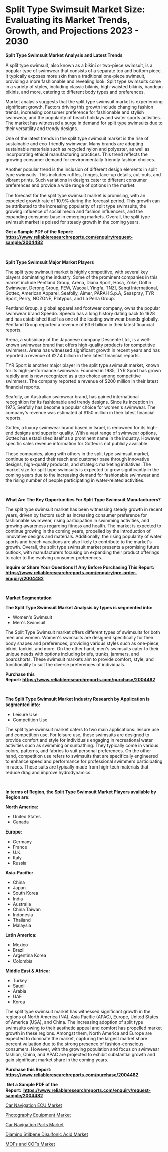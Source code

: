 <p><h1>Split Type Swimsuit Market Size: Evaluating its Market Trends, Growth, and Projections 2023 - 2030</h1></p><p><strong>Split Type Swimsuit Market Analysis and Latest Trends</strong></p>
<p><p>A split type swimsuit, also known as a bikini or two-piece swimsuit, is a popular type of swimwear that consists of a separate top and bottom piece. It typically exposes more skin than a traditional one-piece swimsuit, providing a more fashionable and revealing look. Split type swimsuits come in a variety of styles, including classic bikinis, high-waisted bikinis, bandeau bikinis, and more, catering to different body types and preferences.</p><p>Market analysis suggests that the split type swimsuit market is experiencing significant growth. Factors driving this growth include changing fashion trends, increasing consumer preference for fashionable and stylish swimwear, and the popularity of beach holidays and water sports activities. The market has witnessed a surge in demand for split type swimsuits due to their versatility and trendy designs.</p><p>One of the latest trends in the split type swimsuit market is the rise of sustainable and eco-friendly swimwear. Many brands are adopting sustainable materials such as recycled nylon and polyester, as well as incorporating ethical manufacturing practices. This trend reflects the growing consumer demand for environmentally friendly fashion choices.</p><p>Another popular trend is the inclusion of different design elements in split type swimsuits. This includes ruffles, fringes, lace-up details, cut-outs, and vibrant prints. Such variations in designs cater to different consumer preferences and provide a wide range of options in the market.</p><p>The forecast for the split type swimsuit market is promising, with an expected growth rate of 10.9% during the forecast period. This growth can be attributed to the increasing popularity of split type swimsuits, the growing influence of social media and fashion influencers, and the expanding consumer base in emerging markets. Overall, the split type swimsuit market is poised for steady growth in the coming years.</p></p>
<p><strong>Get a Sample PDF of the Report:&nbsp; <a href="https://www.reliableresearchreports.com/enquiry/request-sample/2004482">https://www.reliableresearchreports.com/enquiry/request-sample/2004482</a></strong></p>
<p>&nbsp;</p>
<p><strong>Split Type Swimsuit Major Market Players</strong></p>
<p><p>The split type swimsuit market is highly competitive, with several key players dominating the industry. Some of the prominent companies in this market include Pentland Group, Arena, Diana Sport, Hosa, Zoke, Dolfin Swimwear, Derong Group, FEW, Wacoal, Yingfa, TNZI, Sanqi International, Gottex, American Apparel, Seafolly, Aimer, PARAH S.p.A, Seaspray, TYR Sport, Perry, NOZONE, Platypus, and La Perla Group.</p><p>Pentland Group, a global apparel and footwear company, owns the popular swimwear brand Speedo. Speedo has a long history dating back to 1928 and has established itself as one of the leading swimwear brands globally. Pentland Group reported a revenue of £3.6 billion in their latest financial reports.</p><p>Arena, a subsidiary of the Japanese company Descente Ltd., is a well-known swimwear brand that offers high-quality products for competitive swimmers. Arena has witnessed significant growth in recent years and has reported a revenue of ¥27.4 billion in their latest financial reports.</p><p>TYR Sport is another major player in the split type swimsuit market, known for its high-performance swimwear. Founded in 1985, TYR Sport has grown rapidly and is now recognized as a top choice among competitive swimmers. The company reported a revenue of $200 million in their latest financial reports.</p><p>Seafolly, an Australian swimwear brand, has gained international recognition for its fashionable and trendy designs. Since its inception in 1975, Seafolly has become a popular choice for women's swimwear. The company's revenue was estimated at $150 million in their latest financial reports.</p><p>Gottex, a luxury swimwear brand based in Israel, is renowned for its high-end designs and superior quality. With a vast range of swimwear options, Gottex has established itself as a prominent name in the industry. However, specific sales revenue information for Gottex is not publicly available.</p><p>These companies, along with others in the split type swimsuit market, continue to expand their reach and customer base through innovative designs, high-quality products, and strategic marketing initiatives. The market size for split type swimsuits is expected to grow significantly in the coming years due to the increasing demand for fashionable swimwear and the rising number of people participating in water-related activities.</p></p>
<p>&nbsp;</p>
<p><strong>What Are The Key Opportunities For Split Type Swimsuit Manufacturers?</strong></p>
<p><p>The split type swimsuit market has been witnessing steady growth in recent years, driven by factors such as increasing consumer preference for fashionable swimwear, rising participation in swimming activities, and growing awareness regarding fitness and health. The market is expected to continue growing in the coming years, propelled by the introduction of innovative designs and materials. Additionally, the rising popularity of water sports and beach vacations are also likely to contribute to the market's growth. Overall, the split type swimsuit market presents a promising future outlook, with manufacturers focusing on expanding their product offerings to cater to the evolving consumer preferences.</p></p>
<p><strong>Inquire or Share Your Questions If Any Before Purchasing This Report: <a href="https://www.reliableresearchreports.com/enquiry/pre-order-enquiry/2004482">https://www.reliableresearchreports.com/enquiry/pre-order-enquiry/2004482</a></strong></p>
<p>&nbsp;</p>
<p><strong>Market Segmentation</strong></p>
<p><strong>The Split Type Swimsuit Market Analysis by types is segmented into:</strong></p>
<p><ul><li>Women's Swimsuit</li><li>Men's Swimsuit</li></ul></p>
<p><p>The Split Type Swimsuit market offers different types of swimsuits for both men and women. Women's swimsuits are designed specifically for their body shapes and preferences, providing various styles such as one-piece, bikini, tankini, and more. On the other hand, men's swimsuits cater to their unique needs with options including briefs, trunks, jammers, and boardshorts. These swimsuit markets aim to provide comfort, style, and functionality to suit the diverse preferences of individuals.</p></p>
<p><strong>Purchase this Report:&nbsp;<a href="https://www.reliableresearchreports.com/purchase/2004482">https://www.reliableresearchreports.com/purchase/2004482</a></strong></p>
<p>&nbsp;</p>
<p><strong>The Split Type Swimsuit Market Industry Research by Application is segmented into:</strong></p>
<p><ul><li>Leisure Use</li><li>Competition Use</li></ul></p>
<p><p>The split type swimsuit market caters to two main applications: leisure use and competition use. For leisure use, these swimsuits are designed to provide comfort and style for individuals engaging in recreational water activities such as swimming or sunbathing. They typically come in various colors, patterns, and fabrics to suit personal preferences. On the other hand, competition use refers to swimsuits that are specifically engineered to enhance speed and performance for professional swimmers participating in races. These suits are typically made from high-tech materials that reduce drag and improve hydrodynamics.</p></p>
<p>&nbsp;</p>
<p><strong>In terms of Region, the Split Type Swimsuit Market Players available by Region are:</strong></p>
<p>
    <p> <strong> North America: </strong>
        <ul>
            <li>United States</li>
            <li>Canada</li>
        </ul>
        </p> 
    <p> <strong> Europe: </strong>
        <ul>
            <li>Germany</li>
            <li>France</li>
            <li>U.K.</li>
            <li>Italy</li>
            <li>Russia</li>
        </ul>
        </p> 
    <p> <strong> Asia-Pacific: </strong>
        <ul>
            <li>China</li>
            <li>Japan</li>
            <li>South Korea</li>
            <li>India</li>
            <li>Australia</li>
            <li>China Taiwan</li>
            <li>Indonesia</li>
            <li>Thailand</li>
            <li>Malaysia</li>
        </ul>
        </p> 
    <p> <strong> Latin America: </strong>
        <ul>
            <li>Mexico</li>
            <li>Brazil</li>
            <li>Argentina Korea</li>
            <li>Colombia</li>
        </ul>
        </p> 
    <p> <strong> Middle East & Africa: </strong>
        <ul>
            <li>Turkey</li>
            <li>Saudi</li>
            <li>Arabia</li>
            <li>UAE</li>
            <li>Korea</li>
        </ul>
    </p>
    </p>
<p><p>The split type swimsuit market has witnessed significant growth in the regions of North America (NA), Asia Pacific (APAC), Europe, United States of America (USA), and China. The increasing adoption of split type swimsuits owing to their aesthetic appeal and comfort has propelled market growth in these regions. Amongst them, North America and Europe are expected to dominate the market, capturing the largest market share percent valuation due to the strong presence of fashion-conscious consumers. However, with the growing population and focus on swimwear fashion, China, and APAC are projected to exhibit substantial growth and gain significant market share in the coming years.</p></p>
<p><strong>Purchase this Report: <a href="https://www.reliableresearchreports.com/purchase/2004482">https://www.reliableresearchreports.com/purchase/2004482</a></strong></p>
<p>&nbsp;<strong>Get a Sample PDF of the Report:&nbsp;&nbsp;<a href="https://www.reliableresearchreports.com/enquiry/request-sample/2004482">https://www.reliableresearchreports.com/enquiry/request-sample/2004482</a></strong></p>
<p><strong></strong></p>
<p><p><a href="https://github.com/amae102299/Market-Research-Report-List-1/blob/main/car-navigation-ecu-market.md">Car Navigation ECU Market</a></p><p><a href="https://www.linkedin.com/pulse/photography-equipment-market-size-share-amp-trends-analysis-xd3re/">Photography Equipment Market</a></p><p><a href="https://github.com/sndrkn/Market-Research-Report-List-1/blob/main/car-navigation-parts-market.md">Car Navigation Parts Market</a></p><p><a href="https://medium.com/@prachi.reportprime/diamino-stilbene-disulfonic-acid-market-share-evolution-and-market-growth-trends-2023-2030-dffeca26880d">Diamino Stilbene Disulfonic Acid Market</a></p><p><a href="https://medium.com/@chiragreportprime/mofs-and-cofs-market-insight-market-trends-growth-forecasted-from-2023-to-2030-a4d6c44c1311">MOFs and COFs Market</a></p></p>